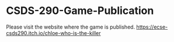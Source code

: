 # CSDS-290-Game-Publication
Please visit the website where the game is published. 
https://ecse-csds290.itch.io/chloe-who-is-the-killer
